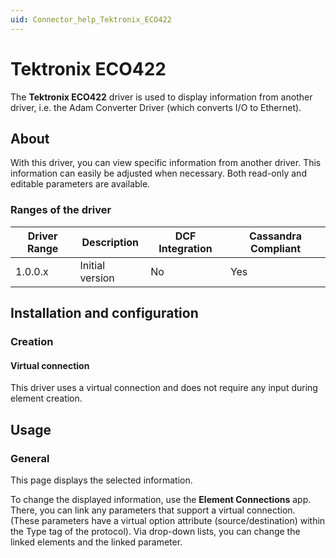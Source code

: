 ```yaml
---
uid: Connector_help_Tektronix_ECO422
---
```


# Tektronix ECO422

The **Tektronix ECO422** driver is used to display information from another driver, i.e. the Adam Converter Driver (which converts I/O to Ethernet).

## About

With this driver, you can view specific information from another driver. This information can easily be adjusted when necessary. Both read-only and editable parameters are available.

### Ranges of the driver

| **Driver Range** | **Description** | **DCF Integration** | **Cassandra Compliant** |
|------------------|-----------------|---------------------|-------------------------|
| 1.0.0.x          | Initial version | No                  | Yes                     |

## Installation and configuration

### Creation

#### Virtual connection

This driver uses a virtual connection and does not require any input during element creation.

## Usage

### General

This page displays the selected information.

To change the displayed information, use the **Element Connections** app. There, you can link any parameters that support a virtual connection. (These parameters have a virtual option attribute (source/destination) within the Type tag of the protocol). Via drop-down lists, you can change the linked elements and the linked parameter.
